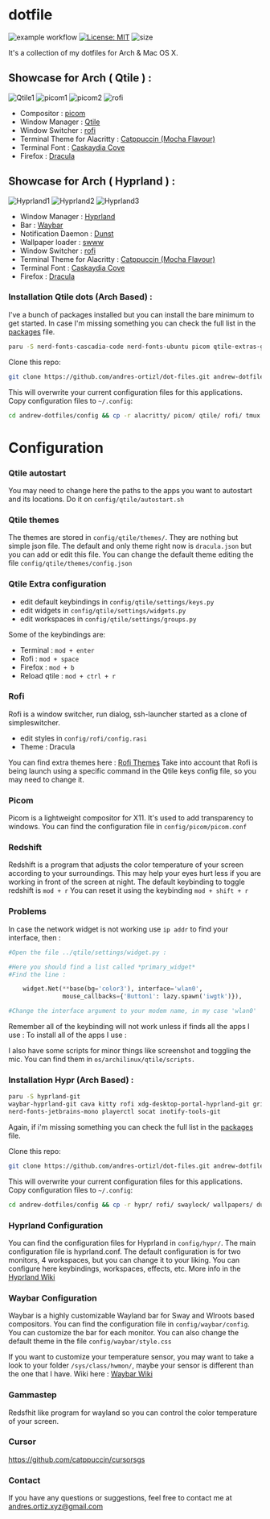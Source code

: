 # dotfile


![example workflow](https://github.com/andres-ortizl/dot-files/actions/workflows/tests.yml/badge.svg)
[![License: MIT](https://img.shields.io/badge/License-MIT-yellow.svg)](https://opensource.org/licenses/MIT)
![size](https://img.shields.io/github/repo-size/andres-ortizl/dot-files)

It's a collection of my dotfiles for Arch & Mac OS X.

## Showcase for Arch ( Qtile ) :

![Qtile1](./screenshots/empty.png)
![picom1](./screenshots/picom-terminal-not-focused.png)
![picom2](./screenshots/picom-terminal-focused.png)
![rofi](./screenshots/rofi.png)

- Compositor : [picom](https://github.com/yshui/picom)
- Window Manager : [Qtile](http://www.qtile.org/)
- Window Switcher : [rofi](https://github.com/davatorium/rofi)
- Terminal Theme for Alacritty : [Catppuccin (Mocha Flavour)](https://github.com/catppuccin/alacritty)
- Terminal Font : [Caskaydia Cove](https://github.com/ryanoasis/nerd-fonts/releases/download/v2.2.2/CascadiaCode.zip)
- Firefox : [Dracula](https://draculatheme.com/firefox)

## Showcase for Arch ( Hyprland ) :

![Hyprland1](./screenshots/hyprland-1.png)
![Hyprland2](./screenshots/hyprland.png)
![Hyprland3](./screenshots/hyprland-rofi.png)

- Window Manager : [Hyprland](https://github.com/hyprwm/Hyprland)
- Bar : [Waybar](https://github.com/Alexays/Waybar)
- Notification Daemon : [Dunst](https://github.com/dunst-project/dunst)
- Wallpaper loader : [swww](https://github.com/Horus645/swww)
- Window Switcher : [rofi](https://github.com/davatorium/rofi)
- Terminal Theme for Alacritty : [Catppuccin (Mocha Flavour)](https://github.com/catppuccin/alacritty)
- Terminal Font : [Caskaydia Cove](https://github.com/ryanoasis/nerd-fonts/releases/download/v2.2.2/CascadiaCode.zip)
- Firefox : [Dracula](https://draculatheme.com/firefox)

### Installation Qtile dots (Arch Based) :

I've a bunch of packages installed but you can install the bare minimum to get started.
In case I'm missing something you can check the full list in the [packages](./config/package.list) file.

```bash
paru -S nerd-fonts-cascadia-code nerd-fonts-ubuntu picom qtile-extras-git qtile-git rofi alacritty python2-iwscan xcb-util-cursor
```

Clone this repo:

```bash
git clone https://github.com/andres-ortizl/dot-files.git andrew-dotfiles
```

This will overwrite your current configuration files for this applications.
Copy configuration files to `~/.config`:

```bash
cd andrew-dotfiles/config && cp -r alacritty/ picom/ qtile/ rofi/ tmux.conf ~/.config/
```

# Configuration

### Qtile autostart

You may need to change here the paths to the apps you want to autostart and its locations.
Do it on `config/qtile/autostart.sh`

### Qtile themes

The themes are stored in `config/qtile/themes/`. They are nothing but simple json file.
The default and only theme right now is `dracula.json` but you can add or edit this file.
You can change the default theme editing the file `config/qtile/themes/config.json`

### Qtile Extra configuration

- edit default keybindings in `config/qtile/settings/keys.py`
- edit widgets in `config/qtile/settings/widgets.py`
- edit workspaces in `config/qtile/settings/groups.py`

Some of the keybindings are:

- Terminal : `mod + enter`
- Rofi : `mod + space`
- Firefox : `mod + b`
- Reload qtile : `mod + ctrl + r`

### Rofi

Rofi is a window switcher, run dialog, ssh-launcher started as a clone of simpleswitcher.

- edit styles in `config/rofi/config.rasi`
- Theme : Dracula

You can find extra themes here : [Rofi Themes](https://github.com/adi1090x/rofi)
Take into account that Rofi is being launch using a specific command in the Qtile keys config file, so you may need to
change it.

### Picom

Picom is a lightweight compositor for X11. It's used to add transparency to windows.
You can find the configuration file in `config/picom/picom.conf`

### Redshift

Redshift is a program that adjusts the color temperature of your screen according to your surroundings. This may help
your eyes hurt less if you are working in front of the screen at night.
The default keybinding to toggle redshift is `mod + r`
You can reset it using the keybinding `mod + shift + r`

### Problems

In case the network widget is not working use `ip addr` to find your interface, then :

```python
#Open the file ../qtile/settings/widget.py :

#Here you should find a list called *primary_widget*
#Find the line :

    widget.Net(**base(bg='color3'), interface='wlan0',
               mouse_callbacks={'Button1': lazy.spawn('iwgtk')}),

#Change the interface argument to your modem name, in my case 'wlan0'
```

Remember all of the keybinding will not work unless if finds all the apps I use :
To install all of the apps I use :

I also have some scripts for minor things like screenshot and toggling the mic.
You can find them in `os/archilinux/qtile/scripts.`

### Installation Hypr (Arch Based) :

```bash
paru -S hyprland-git 
waybar-hyprland-git cava kitty rofi xdg-desktop-portal-hyprland-git grim slurp jq dunst wl-clipboard swaylock-effects-git btop swww polkit-kde-agent 
nerd-fonts-jetbrains-mono playerctl socat inotify-tools-git
```

Again, if i'm missing something you can check the full list in the [packages](./config/package.list) file.

Clone this repo:

```bash
git clone https://github.com/andres-ortizl/dot-files.git andrew-dotfiles
```

This will overwrite your current configuration files for this applications.
Copy configuration files to `~/.config`:

```bash
cd andrew-dotfiles/config && cp -r hypr/ rofi/ swaylock/ wallpapers/ dunst/ ~/.config/
```

### Hyprland Configuration

You can find the configuration files for Hyprland in `config/hypr/`. The main configuration file is hyprland.conf.
The default configuration is for two monitors, 4 workspaces, but you can change it to your liking. You can configure
here keybindings, workspaces, effects, etc. More info in the [Hyprland Wiki](https://wiki.hyprland.org/)

### Waybar Configuration

Waybar is a highly customizable Wayland bar for Sway and Wlroots based compositors. You can find the configuration file
in `config/waybar/config`. You can customize the bar for each monitor. You can also change the default theme in
the file `config/waybar/style.css`

If you want to customize your temperature sensor, you may want to take a look to your folder `/sys/class/hwmon/`, maybe
your sensor is different than the one that I have. Wiki here : [Waybar Wiki](https://github.com/Alexays/Waybar/wiki)

### Gammastep

Redsfhit like program for wayland so you can control the color temperature of your screen.

### Cursor

https://github.com/catppuccin/cursorsgs

### Contact

If you have any questions or suggestions, feel free to contact me at andres.ortiz.xyz@gmail.com

